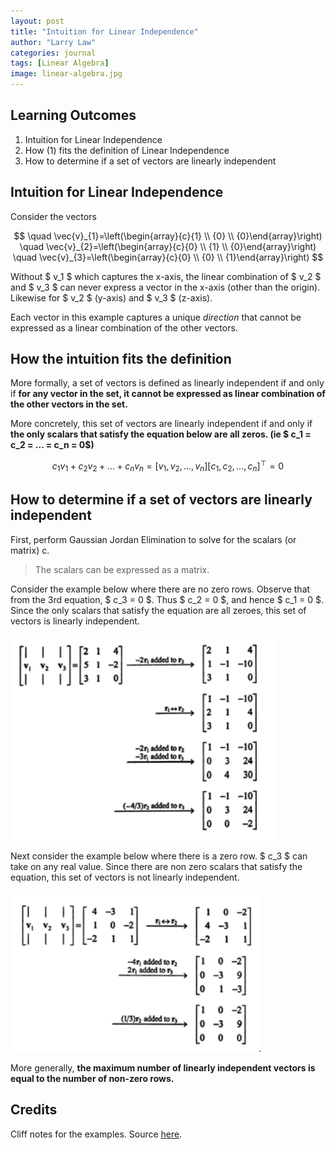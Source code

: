```yaml
---
layout: post
title: "Intuition for Linear Independence"
author: "Larry Law"
categories: journal
tags: [Linear Algebra]
image: linear-algebra.jpg
---
```


## Learning Outcomes
1. Intuition for Linear Independence
2. How (1) fits the definition of Linear Independence
3. How to determine if a set of vectors are linearly independent

## Intuition for Linear Independence
Consider the vectors 

$$
\quad \vec{v}_{1}=\left(\begin{array}{c}{1} \\ {0} \\ {0}\end{array}\right) 
\quad \vec{v}_{2}=\left(\begin{array}{c}{0} \\ {1} \\ {0}\end{array}\right) 
\quad \vec{v}_{3}=\left(\begin{array}{c}{0} \\ {0} \\ {1}\end{array}\right)
$$

Without \$ v_1 \$ which captures the x-axis, the linear combination of \$ v_2 \$ and \$ v_3 \$ can never express a vector in the x-axis (other than the origin). Likewise for \$ v_2 \$ (y-axis) and \$ v_3 \$ (z-axis).

Each vector in this example captures a unique _direction_ that cannot be expressed as a linear combination of the other vectors.

## How the intuition fits the definition
More formally, a set of vectors is defined as linearly independent if and only if **for any vector in the set, it cannot be expressed as linear combination of the other vectors in the set.**

More concretely, this set of vectors are linearly independent if and only if **the only scalars that satisfy the equation below are all zeros. (ie \$ c_1 = c_2 = ... = c_n = 0\$)**

$$
c_1v_1 + c_2v_2 + ... + c_nv_n = [v_1, v_2, ..., v_n][c_1,c_2, ..., c_n]^{\top} = 0
$$

## How to determine if a set of vectors are linearly independent

First, perform Gaussian Jordan Elimination to solve for the scalars (or matrix) c.
> The scalars can be expressed as a matrix. 

Consider the example below where there are no zero rows. Observe that from the 3rd equation, \$ c_3 = 0 \$. Thus \$ c_2 = 0 \$, and hence \$ c_1 = 0 \$. Since the only scalars that satisfy the equation are all zeroes, this set of vectors is linearly independent.

![linear-independence](/assets/img/linearly-independent.jpg)

Next consider the example below where there is a zero row. \$ c_3 \$ can take on any real value. Since there are non zero scalars that satisfy the equation, this set of vectors is not linearly independent.

![linear-dependence](/assets/img/linearly-dependent.jpg).

More generally, **the maximum number of linearly independent vectors is equal to the number of non-zero rows.**

## Credits
Cliff notes for the examples. Source [here](https://www.cliffsnotes.com/study-guides/algebra/linear-algebra/real-euclidean-vector-spaces/linear-independence).
